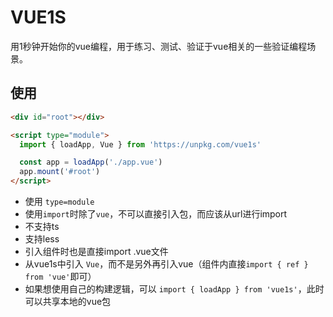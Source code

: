 # VUE1S

用1秒钟开始你的vue编程，用于练习、测试、验证于vue相关的一些验证编程场景。

## 使用

```html
<div id="root"></div>

<script type="module">
  import { loadApp, Vue } from 'https://unpkg.com/vue1s'

  const app = loadApp('./app.vue')
  app.mount('#root')
</script>
```

- 使用 `type=module`
- 使用`import`时除了`vue`，不可以直接引入包，而应该从url进行import
- 不支持ts
- 支持less
- 引入组件时也是直接import .vue文件
- 从vue1s中引入 `Vue`，而不是另外再引入vue（组件内直接`import { ref } from 'vue'`即可）
- 如果想使用自己的构建逻辑，可以 `import { loadApp } from 'vue1s'`，此时可以共享本地的vue包
